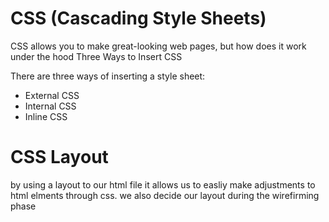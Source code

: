 # CSS (Cascading Style Sheets)

CSS allows you to make great-looking web pages, but how does it work under the hood
Three Ways to Insert CSS

There are three ways of inserting a style sheet:

* External CSS
* Internal CSS
* Inline CSS


# CSS Layout
by using a layout to our html file it allows us to easliy make adjustments to html elments through css.
we also decide our layout during the wirefirming phase 